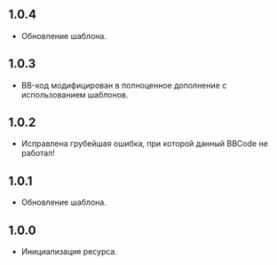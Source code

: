 ## 1.0.4

- Обновление шаблона.

## 1.0.3

- BB-код модифицирован в полноценное дополнение с использованием шаблонов.

## 1.0.2

- Исправлена грубейшая ошибка, при которой данный BBCode не работал!

## 1.0.1

- Обновление шаблона.

## 1.0.0

- Инициализация ресурса.
